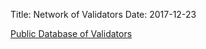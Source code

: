 Title: Network of Validators
Date: 2017-12-23

[Public Database of Validators](http://validators.resilient.zone/database/) <br>


